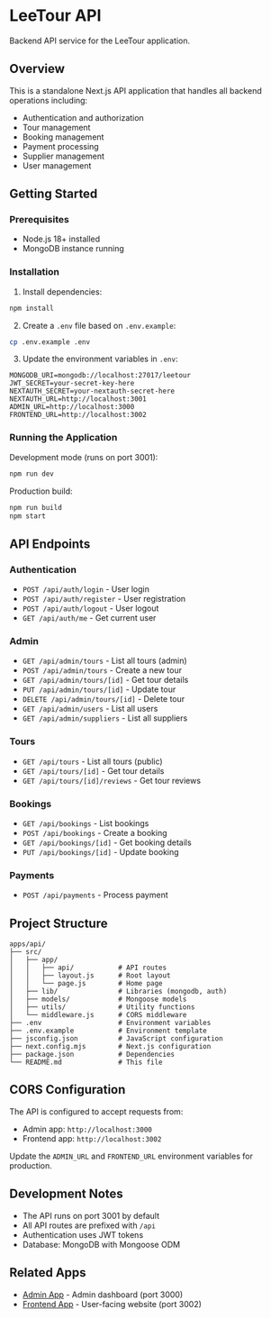 # LeeTour API

Backend API service for the LeeTour application.

## Overview

This is a standalone Next.js API application that handles all backend operations including:
- Authentication and authorization
- Tour management
- Booking management
- Payment processing
- Supplier management
- User management

## Getting Started

### Prerequisites

- Node.js 18+ installed
- MongoDB instance running

### Installation

1. Install dependencies:
```bash
npm install
```

2. Create a `.env` file based on `.env.example`:
```bash
cp .env.example .env
```

3. Update the environment variables in `.env`:
```
MONGODB_URI=mongodb://localhost:27017/leetour
JWT_SECRET=your-secret-key-here
NEXTAUTH_SECRET=your-nextauth-secret-here
NEXTAUTH_URL=http://localhost:3001
ADMIN_URL=http://localhost:3000
FRONTEND_URL=http://localhost:3002
```

### Running the Application

Development mode (runs on port 3001):
```bash
npm run dev
```

Production build:
```bash
npm run build
npm start
```

## API Endpoints

### Authentication
- `POST /api/auth/login` - User login
- `POST /api/auth/register` - User registration
- `POST /api/auth/logout` - User logout
- `GET /api/auth/me` - Get current user

### Admin
- `GET /api/admin/tours` - List all tours (admin)
- `POST /api/admin/tours` - Create a new tour
- `GET /api/admin/tours/[id]` - Get tour details
- `PUT /api/admin/tours/[id]` - Update tour
- `DELETE /api/admin/tours/[id]` - Delete tour
- `GET /api/admin/users` - List all users
- `GET /api/admin/suppliers` - List all suppliers

### Tours
- `GET /api/tours` - List all tours (public)
- `GET /api/tours/[id]` - Get tour details
- `GET /api/tours/[id]/reviews` - Get tour reviews

### Bookings
- `GET /api/bookings` - List bookings
- `POST /api/bookings` - Create a booking
- `GET /api/bookings/[id]` - Get booking details
- `PUT /api/bookings/[id]` - Update booking

### Payments
- `POST /api/payments` - Process payment

## Project Structure

```
apps/api/
├── src/
│   ├── app/
│   │   ├── api/           # API routes
│   │   ├── layout.js      # Root layout
│   │   └── page.js        # Home page
│   ├── lib/               # Libraries (mongodb, auth)
│   ├── models/            # Mongoose models
│   ├── utils/             # Utility functions
│   └── middleware.js      # CORS middleware
├── .env                   # Environment variables
├── .env.example           # Environment template
├── jsconfig.json          # JavaScript configuration
├── next.config.mjs        # Next.js configuration
├── package.json           # Dependencies
└── README.md              # This file
```

## CORS Configuration

The API is configured to accept requests from:
- Admin app: `http://localhost:3000`
- Frontend app: `http://localhost:3002`

Update the `ADMIN_URL` and `FRONTEND_URL` environment variables for production.

## Development Notes

- The API runs on port 3001 by default
- All API routes are prefixed with `/api`
- Authentication uses JWT tokens
- Database: MongoDB with Mongoose ODM

## Related Apps

- [Admin App](../admin/README.md) - Admin dashboard (port 3000)
- [Frontend App](../frontend/README.md) - User-facing website (port 3002)
